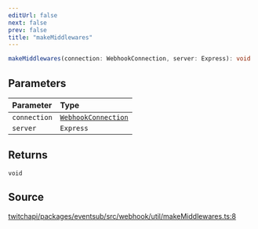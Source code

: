 ```yaml
---
editUrl: false
next: false
prev: false
title: "makeMiddlewares"
---
```


```ts
makeMiddlewares(connection: WebhookConnection, server: Express): void
```

## Parameters

| Parameter | Type |
| :------ | :------ |
| `connection` | [`WebhookConnection`](/api/eventsub/classes/webhookconnection/) |
| `server` | `Express` |

## Returns

`void`

## Source

[twitchapi/packages/eventsub/src/webhook/util/makeMiddlewares.ts:8](https://github.com/pablornc/twitchapi//blob/f8a75ccd701e54db4c91e2b0128974da23f25d14/packages/eventsub/src/webhook/util/makeMiddlewares.ts#L8)
